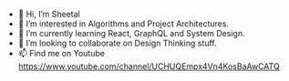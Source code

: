 - 👋 Hi, I’m Sheetal
- 👀 I’m interested in Algorithms and Project Architectures.
- 🌱 I’m currently learning React, GraphQL and System Design.
- 💞️ I’m looking to collaborate on Design Thinking stuff.
- 📫 Find me on Youtube https://www.youtube.com/channel/UCHUQEmpx4Vn4KosBaAwCATQ

<!---
sheetal273/sheetal273 is a ✨ special ✨ repository because its `README.md` (this file) appears on your GitHub profile.
You can click the Preview link to take a look at your changes.
--->
